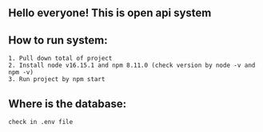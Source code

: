 ## Hello everyone! This is open api system 
## How to run system:
    1. Pull down total of project
    2. Install node v16.15.1 and npm 8.11.0 (check version by node -v and npm -v)
    3. Run project by npm start
## Where is the database:
    check in .env file